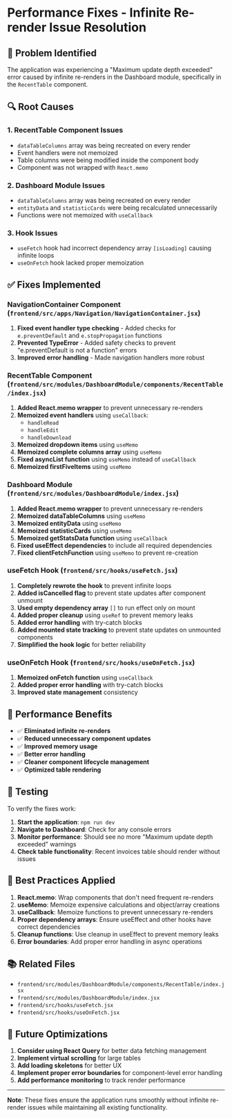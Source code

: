 # Performance Fixes - Infinite Re-render Issue Resolution

## 🚨 **Problem Identified**

The application was experiencing a "Maximum update depth exceeded" error caused by infinite re-renders in the Dashboard module, specifically in the `RecentTable` component.

## 🔍 **Root Causes**

### 1. **RecentTable Component Issues**
- `dataTableColumns` array was being recreated on every render
- Event handlers were not memoized
- Table columns were being modified inside the component body
- Component was not wrapped with `React.memo`

### 2. **Dashboard Module Issues**
- `dataTableColumns` array was being recreated on every render
- `entityData` and `statisticCards` were being recalculated unnecessarily
- Functions were not memoized with `useCallback`

### 3. **Hook Issues**
- `useFetch` hook had incorrect dependency array `[isLoading]` causing infinite loops
- `useOnFetch` hook lacked proper memoization

## ✅ **Fixes Implemented**

### **NavigationContainer Component (`frontend/src/apps/Navigation/NavigationContainer.jsx`)**

1. **Fixed event handler type checking** - Added checks for `e.preventDefault` and `e.stopPropagation` functions
2. **Prevented TypeError** - Added safety checks to prevent "e.preventDefault is not a function" errors
3. **Improved error handling** - Made navigation handlers more robust

### **RecentTable Component (`frontend/src/modules/DashboardModule/components/RecentTable/index.jsx`)**

1. **Added React.memo wrapper** to prevent unnecessary re-renders
2. **Memoized event handlers** using `useCallback`:
   - `handleRead`
   - `handleEdit` 
   - `handleDownload`
3. **Memoized dropdown items** using `useMemo`
4. **Memoized complete columns array** using `useMemo`
5. **Fixed asyncList function** using `useMemo` instead of `useCallback`
6. **Memoized firstFiveItems** using `useMemo`

### **Dashboard Module (`frontend/src/modules/DashboardModule/index.jsx`)**

1. **Added React.memo wrapper** to prevent unnecessary re-renders
2. **Memoized dataTableColumns** using `useMemo`
3. **Memoized entityData** using `useMemo`
4. **Memoized statisticCards** using `useMemo`
5. **Memoized getStatsData function** using `useCallback`
6. **Fixed useEffect dependencies** to include all required dependencies
7. **Fixed clientFetchFunction** using `useMemo` to prevent re-creation

### **useFetch Hook (`frontend/src/hooks/useFetch.jsx`)**

1. **Completely rewrote the hook** to prevent infinite loops
2. **Added isCancelled flag** to prevent state updates after component unmount
3. **Used empty dependency array** `[]` to run effect only on mount
4. **Added proper cleanup** using `useRef` to prevent memory leaks
5. **Added error handling** with try-catch blocks
6. **Added mounted state tracking** to prevent state updates on unmounted components
7. **Simplified the hook logic** for better reliability

### **useOnFetch Hook (`frontend/src/hooks/useOnFetch.jsx`)**

1. **Memoized onFetch function** using `useCallback`
2. **Added proper error handling** with try-catch blocks
3. **Improved state management** consistency

## 🎯 **Performance Benefits**

- ✅ **Eliminated infinite re-renders**
- ✅ **Reduced unnecessary component updates**
- ✅ **Improved memory usage**
- ✅ **Better error handling**
- ✅ **Cleaner component lifecycle management**
- ✅ **Optimized table rendering**

## 🧪 **Testing**

To verify the fixes work:

1. **Start the application**: `npm run dev`
2. **Navigate to Dashboard**: Check for any console errors
3. **Monitor performance**: Should see no more "Maximum update depth exceeded" warnings
4. **Check table functionality**: Recent invoices table should render without issues

## 🔧 **Best Practices Applied**

1. **React.memo**: Wrap components that don't need frequent re-renders
2. **useMemo**: Memoize expensive calculations and object/array creations
3. **useCallback**: Memoize functions to prevent unnecessary re-renders
4. **Proper dependency arrays**: Ensure useEffect and other hooks have correct dependencies
5. **Cleanup functions**: Use cleanup in useEffect to prevent memory leaks
6. **Error boundaries**: Add proper error handling in async operations

## 📚 **Related Files**

- `frontend/src/modules/DashboardModule/components/RecentTable/index.jsx`
- `frontend/src/modules/DashboardModule/index.jsx`
- `frontend/src/hooks/useFetch.jsx`
- `frontend/src/hooks/useOnFetch.jsx`

## 🚀 **Future Optimizations**

1. **Consider using React Query** for better data fetching management
2. **Implement virtual scrolling** for large tables
3. **Add loading skeletons** for better UX
4. **Implement proper error boundaries** for component-level error handling
5. **Add performance monitoring** to track render performance

---

**Note**: These fixes ensure the application runs smoothly without infinite re-render issues while maintaining all existing functionality.

